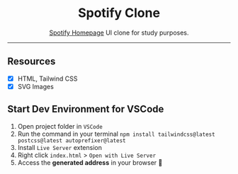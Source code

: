 <h1 align="center">
Spotify Clone
</h1>

<p align="center"><a href="https://www.spotify.com/br/">Spotify Homepage</a> UI clone for study purposes.</p>

<hr>

## Resources

- [x] HTML, Tailwind CSS
- [x] SVG Images

## Start Dev Environment for VSCode

1. Open project folder in `VSCode`
2. Run the command in your terminal `npm install tailwindcss@latest postcss@latest autoprefixer@latest`
2. Install `Live Server` extension
3. Right click `index.html` > `Open with Live Server`
4. Access the **generated address** in your browser 🚀
